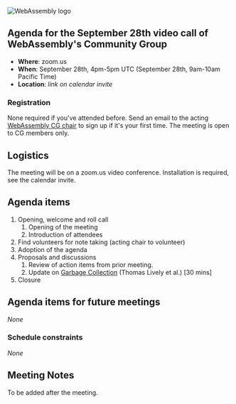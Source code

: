 ![WebAssembly logo](/images/WebAssembly.png)

## Agenda for the September 28th video call of WebAssembly's Community Group

- **Where**: zoom.us
- **When**: September 28th, 4pm-5pm UTC (September 28th, 9am-10am Pacific Time)
- **Location**: *link on calendar invite*

### Registration

None required if you've attended before. Send an email to the acting [WebAssembly CG chair](mailto:webassembly-cg-chair@chromium.org)
to sign up if it's your first time. The meeting is open to CG members only.

## Logistics

The meeting will be on a zoom.us video conference.
Installation is required, see the calendar invite.

## Agenda items

1. Opening, welcome and roll call
    1. Opening of the meeting
    1. Introduction of attendees
1. Find volunteers for note taking (acting chair to volunteer)
1. Adoption of the agenda
1. Proposals and discussions
    1. Review of action items from prior meeting.
    1. Update on [Garbage Collection](https://github.com/WebAssembly/tool-conventions/issues/167) (Thomas Lively et al.) [30 mins]
1. Closure

## Agenda items for future meetings

*None*

### Schedule constraints

*None*

## Meeting Notes

To be added after the meeting.
